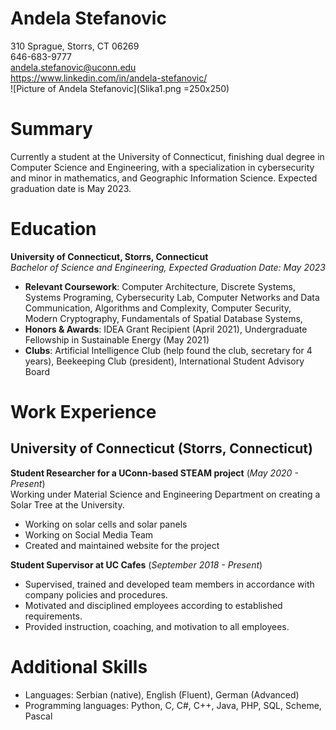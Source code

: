 # Andela Stefanovic
 310 Sprague, Storrs, CT 06269  
 646-683-9777  
 andela.stefanovic@uconn.edu  
 https://www.linkedin.com/in/andela-stefanovic/  
![Picture of Andela Stefanovic](Slika1.png =250x250)
# Summary
 Currently a student at the University of Connecticut, finishing dual degree in Computer Science and Engineering, with a specialization in cybersecurity and minor in mathematics, and Geographic Information Science. Expected graduation date is May 2023.

# Education
**University of Connecticut, Storrs, Connecticut**  
_Bachelor of Science and Engineering, Expected Graduation Date: May 2023_
* **Relevant Coursework**: Computer Architecture, Discrete Systems, Systems Programing, Cybersecurity Lab, Computer Networks and Data Communication, Algorithms and Complexity, Computer Security, Modern Cryptography, Fundamentals of Spatial Database Systems,
* **Honors & Awards**: IDEA Grant Recipient (April 2021), Undergraduate Fellowship in Sustainable Energy (May 2021)
* **Clubs**: Artificial Intelligence Club (help found the club, secretary for 4 years), Beekeeping Club (president), International Student Advisory Board

# Work Experience
## University of Connecticut (Storrs, Connecticut)
**Student Researcher for a UConn-based STEAM project** (_May 2020 - Present_)  
Working under Material Science and Engineering Department on creating a Solar Tree at the University.  

- Working on solar cells and solar panels
- Working on Social Media Team
- Created and maintained website for the project

**Student Supervisor at UC Cafes** (_September 2018 - Present_)  
- Supervised, trained and developed team members in accordance with company
policies and procedures.
- Motivated and disciplined employees according to established requirements.
- Provided instruction, coaching, and motivation to all employees.

# Additional Skills
* Languages: Serbian (native), English (Fluent), German (Advanced)
* Programming languages: Python, C, C#, C++, Java, PHP, SQL, Scheme, Pascal
